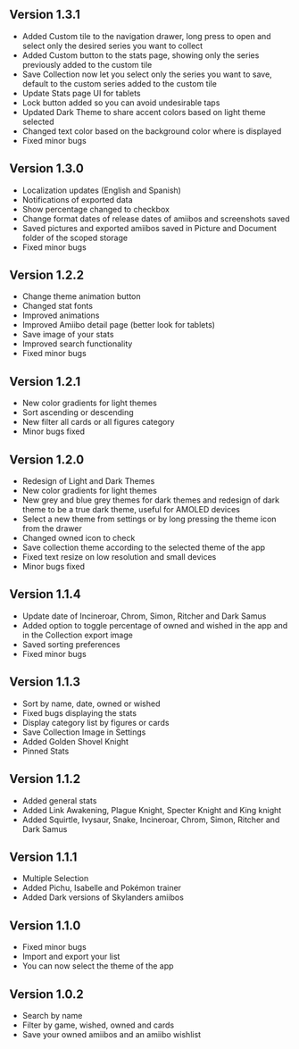 ## Version 1.3.1
- Added Custom tile to the navigation drawer, long press to open and select only the desired series you want to collect
- Added Custom button to the stats page, showing only the series previously added to the custom tile
- Save Collection now let you select only the series you want to save, default to the custom series added to the custom tile
- Update Stats page UI for tablets
- Lock button added so you can avoid undesirable taps
- Updated Dark Theme to share accent colors based on light theme selected
- Changed text color based on the background color where is displayed
- Fixed minor bugs

## Version 1.3.0
- Localization updates (English and Spanish)
- Notifications of exported data
- Show percentage changed to checkbox
- Change format dates of release dates of amiibos and screenshots saved
- Saved pictures and exported amiibos saved in Picture and Document folder of the scoped storage
- Fixed minor bugs

## Version 1.2.2
- Change theme animation button
- Changed stat fonts
- Improved animations
- Improved Amiibo detail page (better look for tablets)
- Save image of your stats
- Improved search functionality
- Fixed minor bugs

## Version 1.2.1
- New color gradients for light themes
- Sort ascending or descending
- New filter all cards or all figures category
- Minor bugs fixed

## Version 1.2.0
- Redesign of Light and Dark Themes
- New color gradients for light themes
- New grey and blue grey themes for dark themes and redesign of dark theme to be a true dark theme, useful for AMOLED devices
- Select a new theme from settings or by long pressing the theme icon from the drawer
- Changed owned icon to check
- Save collection theme according to the selected theme of the app
- Fixed text resize on low resolution and small devices
- Minor bugs fixed  

## Version 1.1.4
- Update date of Incineroar, Chrom, Simon, Ritcher and Dark Samus
- Added option to toggle percentage of owned and wished in the app and in the Collection export image
- Saved sorting preferences
- Fixed minor bugs  

## Version 1.1.3
- Sort by name, date, owned or wished
- Fixed bugs displaying the stats
- Display category list by figures or cards
- Save Collection Image in Settings
- Added Golden Shovel Knight
- Pinned Stats  

## Version 1.1.2
- Added general stats
- Added Link Awakening, Plague Knight, Specter Knight and King knight
- Added Squirtle, Ivysaur, Snake, Incineroar, Chrom, Simon, Ritcher and Dark Samus  

## Version 1.1.1
- Multiple Selection
- Added Pichu, Isabelle and Pokémon trainer
- Added Dark versions of Skylanders amiibos  

## Version 1.1.0
- Fixed minor bugs
- Import and export your list
- You can now select the theme of the app

## Version 1.0.2
- Search by name
- Filter by game, wished, owned and cards
- Save your owned amiibos and an amiibo wishlist
